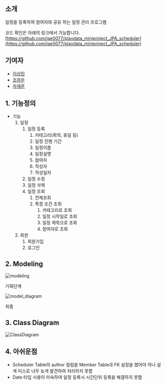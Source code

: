 ## 소개

일정을 등록하여 참여자와 공유 하는 일정 관리 프로그램

코드 확인은 아래의 링크에서 가능합니다.
[https://github.com/jae0077/playdata_miniproject_JPA_scheduler](https://github.com/jae0077/playdata_miniproject_JPA_scheduler)

## 기여자

- [이상민](https://github.com/minstitia)
- [조하운](https://github.com/henrynoowah)
- [차재훈](https://github.com/jae0077)

## 1. 기능정의

- 기능
    1. 일정
        1. 일정 등록
            1. 카테고리(회의, 휴일 등)
            2. 일정 진행 기간
            3. 일정이름
            4. 일정설명
            5. 참여자
            6. 작성자
            7. 작성일자
        2. 일정 수정
        3. 일정 삭제
        4. 일정 조회
            1. 전체조회
            2. 특정 조건 조회
                1. 카테고리로 조회 
                2. 일정 시작일로 조회
                3. 일정 제목으로 조회
                4. 참여자로 조회
    2. 회원
        1. 회원가입
        2. 로그인

## 2. Modeling

![modeling](https://user-images.githubusercontent.com/44844956/130908288-c580ba9e-6e34-4487-802d-4a3fdf0866fd.png)

기획단계

![model_diagram](https://user-images.githubusercontent.com/44844956/130908354-5d212d47-64a8-4444-95ac-c711a2f98e35.png)

최종

## 3. Class Diagram

![ClassDiagram](https://user-images.githubusercontent.com/44844956/130908404-5e234911-adad-4668-a5c8-6a49c53a334c.png)

## 4. 아쉬운점

- Scheduler Table의 author 컬럼을 Member Table과 FK 설정을 했어야 하나 설계 미스로 너무 늦게 발견하여 처리하지 못함
- Date 타입 사용이 미숙하여 일정 등록시 시간단위 등록을 해결하지 못함